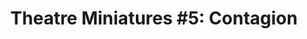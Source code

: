 ---
title: "Theatre Miniatures #5: Contagion"
tags: [orchestral, cd]
sectionSortOrder: 11
shortDesc: "Energetic orchestral arrangement of an excerpt from Adrian's score for Dr. Semmelweis"
forces: "1+p.2.2.2+cb / 4.3.3.1 / timp + 2P / strings min 12.10.8.6.4"
length: "3 mins"
workNumber: "P0054"
compositionYear: "2023"
pdf: "Dr Semmelweis"
hire: yes
buy: ""
recording: ""
audioIndex: 54
privateAudioIndex: 108
projectColour:
layout: workDetail
permalink: false
---